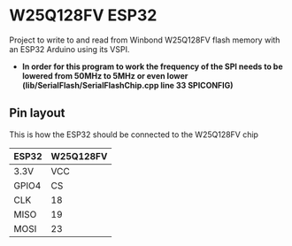 # W25Q128FV ESP32

Project to write to and read from Winbond W25Q128FV flash memory with an ESP32 Arduino using its VSPI.

* **In order for this program to work the frequency of the SPI needs to be lowered from 50MHz to 5MHz or even lower (lib/SerialFlash/SerialFlashChip.cpp line 33 SPICONFIG)**
## Pin layout
This is how the ESP32 should be connected to the W25Q128FV chip


| ESP32 | W25Q128FV |
| ------------- | ------------- |
| 3.3V  | VCC |
|  GPIO4 | CS  |
| CLK  | 18 |
|  MISO | 19  |
|  MOSI | 23  |


